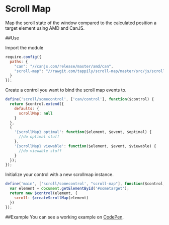 # Scroll Map
Map the scroll state of the window compared to the calculated position a target element using AMD and CanJS.

##Use

Import the module
```js
require.config({
  paths: {
    "can": "//canjs.com/release/master/amd/can",
    "scroll-map": "//rawgit.com/tappily/scroll-map/master/src/js/scroll-map"
  }
});
```
Create a control you want to bind the scroll map events to.
```js
define('scroll/somecontrol', ['can/control'], function($control) {
  return $control.extend({
    defaults: {
      scrollMap: null
    }
  },
  {
    '{scrollMap} optimal': function($element, $event, $optimal) {
      //do optimal stuff
    },
    '{scrollMap} viewable': function($element, $event, $viewable) {
      //do viewable stuff
    }
  });
});
```
Initialize your control with a new scrollmap instance.

```js
define('main', ['scroll/somecontrol', "scroll-map"], function($control, $createScrollMap) {
  var element = document.getElementById('#sometarget');
  return new $control(element, {
    scroll: $createScrollMap(element)
  })
});

```

##Example
You can see a working example on [CodePen](http://codepen.io/tappily/pen/pyrKwZ/).
